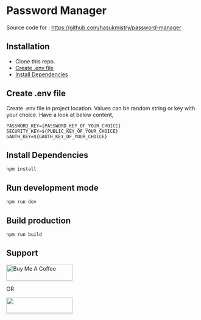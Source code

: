 # Password Manager

Source code for : https://github.com/hasukmistry/password-manager

## Installation
- Clone this repo.
- [Create .env file](#create-env-file)
- [Install Dependencies](#install-dependencies)

## Create .env file
Create .env file in project location. Values can be random string or key with your choice. Have a look at below content,
```
PASSWORD_KEY={PASSWORD_KEY_OF_YOUR_CHOICE}
SECURITY_KEY=${PUBLIC_KEY_OF_YOUR_CHOICE}
GAUTH_KEY=${GAUTH_KEY_OF_YOUR_CHOICE}
```

## Install Dependencies
`npm install`

## Run development mode
`npm run dev`

## Build production
`npm run build`

## Support
<a href="https://www.buymeacoffee.com/hasukmistry" target="_blank"><img src="https://cdn.buymeacoffee.com/buttons/default-blue.png" alt="Buy Me A Coffee" style="height: 41px !important;width: 174px !important;box-shadow: 0px 3px 2px 0px rgba(190, 190, 190, 0.5) !important;-webkit-box-shadow: 0px 3px 2px 0px rgba(190, 190, 190, 0.5) !important;" ></a>

OR

<a href="https://www.patreon.com/hasukmistry" target="_blank">
	<img src="https://c5.patreon.com/external/logo/become_a_patron_button@2x.png" style="height: 41px !important;width: 174px !important;box-shadow: 0px 3px 2px 0px rgba(190, 190, 190, 0.5) !important;-webkit-box-shadow: 0px 3px 2px 0px rgba(190, 190, 190, 0.5) !important;" >
</a>